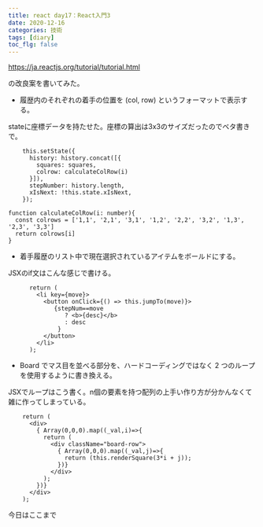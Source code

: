 ```yaml
---
title: react day17：React入門3
date: 2020-12-16
categories: 技術
tags: [diary]
toc_flg: false
---
```


https://ja.reactjs.org/tutorial/tutorial.html

の改良案を書いてみた。

- 履歴内のそれぞれの着手の位置を (col, row) というフォーマットで表示する。

stateに座標データを持たせた。座標の算出は3x3のサイズだったのでベタ書きで。

~~~tsx{}[]
    this.setState({
      history: history.concat([{
        squares: squares,
        colrow: calculateColRow(i)
      }]),
      stepNumber: history.length,
      xIsNext: !this.state.xIsNext,
    });

function calculateColRow(i: number){
  const colrows = ['1,1', '2,1', '3,1', '1,2', '2,2', '3,2', '1,3', '2,3', '3,3']
  return colrows[i]
}
~~~



- 着手履歴のリスト中で現在選択されているアイテムをボールドにする。

JSXのif文はこんな感じで書ける。

~~~ts{}[]
      return (
        <li key={move}>
          <button onClick={() => this.jumpTo(move)}>
             {stepNum==move 
                ? <b>{desc}</b>
                : desc
              }
          </button>
        </li>
      );
~~~


- Board でマス目を並べる部分を、ハードコーディングではなく 2 つのループを使用するように書き換える。

JSXでループはこう書く。n個の要素を持つ配列の上手い作り方が分かんなくて雑に作ってしまっている。

~~~ts{}[]
    return (
      <div>
        { Array(0,0,0).map((_val,i)=>{
          return (
            <div className="board-row">
              { Array(0,0,0).map((_val,j)=>{
                return (this.renderSquare(3*i + j));
              })}
            </div>
          );
        })}
      </div>
    );
~~~

今日はここまで